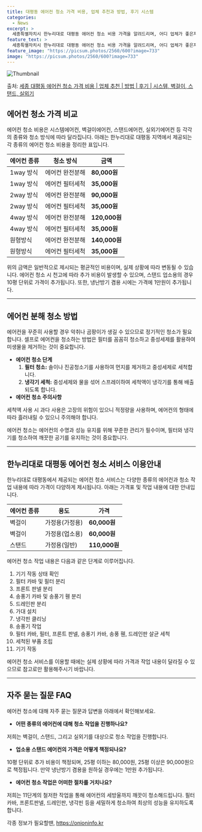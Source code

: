 ```yaml
---
title: 대평동 에어컨 청소 가격 비용, 업체 추천과 방법, 후기 시스템
categories:
  - News
excerpt: >
  세종특별자치시 한누리대로 대평동 에어컨 청소 비용 가격을 알려드리며, 어디 업체가 좋은지 후기를 통해 알아보겠습니다. 현재 글에서는 시스템, 벽걸이, 스탠드, 실외기 각각에 대해 청소 비용이 나와 있으니 참고하시면 되겠습니다. 에어컨 분해 청소 방법 보기 👈 클릭셀프 에어컨 청소 방법 보기👈 클릭한누리대로 대평동 에어컨 청소 비용시스템에어컨 방식클리닝방식금액1way 방식에어컨 완전분해80,000원1way 방식에어컨 필터세척35,000원2way 방식에어컨 완전분해90,000원2way 방식에어컨 필터세척35,000원4way 방식에어컨 완전분해120,000원4way 방식에어컨 필터세척35,000원원형방식에어컨 완전분해140,000원원형방식에어컨 필터세척35,000원에어컨 청소 견적 샘플 보기 👈 클릭에어컨 냄..
feature_text: >
  세종특별자치시 한누리대로 대평동 에어컨 청소 비용 가격을 알려드리며, 어디 업체가 좋은지 후기를 통해 알아보겠습니다. 현재 글에서는 시스템, 벽걸이, 스탠드, 실외기 각각에 대해 청소 비용이 나와 있으니 참고하시면 되겠습니다. 에어컨 분해 청소 방법 보기 👈 클릭셀프 에어컨 청소 방법 보기👈 클릭한누리대로 대평동 에어컨 청소 비용시스템에어컨 방식클리닝방식금액1way 방식에어컨 완전분해80,000원1way 방식에어컨 필터세척35,000원2way 방식에어컨 완전분해90,000원2way 방식에어컨 필터세척35,000원4way 방식에어컨 완전분해120,000원4way 방식에어컨 필터세척35,000원원형방식에어컨 완전분해140,000원원형방식에어컨 필터세척35,000원에어컨 청소 견적 샘플 보기 👈 클릭에어컨 냄..
feature_image: "https://picsum.photos/2560/600?image=733"
image: "https://picsum.photos/2560/600?image=733"
---
```


![Thumbnail](https://img1.daumcdn.net/thumb/R800x0/?scode=mtistory2&fname=https%3A%2F%2Fblog.kakaocdn.net%2Fdn%2FnqE7h%2FbtsHv8CIkYF%2FxTV7UEEymtoDLlEZcjgipK%2Fimg.webp)

<p>출처: <a href="https://onioninfo.kr/entry/%EC%84%B8%EC%A2%85-%EB%8C%80%ED%8F%89%EB%8F%99-%EC%97%90%EC%96%B4%EC%BB%A8-%EC%B2%AD%EC%86%8C-%EA%B0%80%EA%B2%A9-%EB%B9%84%EC%9A%A9-%EC%97%85%EC%B2%B4-%EC%B6%94%EC%B2%9C-%EB%B0%A9%EB%B2%95-%ED%9B%84%EA%B8%B0-%EC%8B%9C%EC%8A%A4%ED%85%9C-%EB%B2%BD%EA%B1%B8%EC%9D%B4-%EC%8A%A4%ED%83%A0%EB%93%9C-%EC%8B%A4%EC%99%B8%EA%B8%B0" rel="dofollow">세종 대평동 에어컨 청소 가격 비용 | 업체 추천 | 방법 | 후기 | 시스템, 벽걸이, 스탠드, 실외기</a> </p>

## 에어컨 청소 가격 비교

에어컨 청소 비용은 시스템에어컨, 벽걸이에어컨, 스탠드에어컨, 실외기에어컨 등 각각의 종류와 청소 방식에 따라 달라집니다. 아래는 한누리대로
대평동 지역에서 제공되는 각 종류의 에어컨 청소 비용을 정리한 표입니다.

에어컨 종류 | 청소 방식 | 금액  
---|---|---  
1way 방식 | 에어컨 완전분해 | **80,000원**  
1way 방식 | 에어컨 필터세척 | **35,000원**  
2way 방식 | 에어컨 완전분해 | **90,000원**  
2way 방식 | 에어컨 필터세척 | **35,000원**  
4way 방식 | 에어컨 완전분해 | **120,000원**  
4way 방식 | 에어컨 필터세척 | **35,000원**  
원형방식 | 에어컨 완전분해 | **140,000원**  
원형방식 | 에어컨 필터세척 | **35,000원**  
  
위의 금액은 일반적으로 제시되는 평균적인 비용이며, 실제 상황에 따라 변동될 수 있습니다. 에어컨 청소 시 천고에 따라 추가 비용이 발생할
수 있으며, 스탠드 업소용의 경우 10평 단위로 가격이 추가됩니다. 또한, 냉난방기 겸용 시에는 가격에 1만원이 추가됩니다.

* * *

## 에어컨 분해 청소 방법

에어컨을 꾸준히 사용할 경우 악취나 곰팡이가 생길 수 있으므로 정기적인 청소가 필요합니다. 셀프로 에어컨을 청소하는 방법은 필터를 꼼꼼히
청소하고 중성세제를 활용하여 미생물을 제거하는 것이 중요합니다.

  * **에어컨 청소 단계**
    1. **필터 청소:** 솔이나 진공청소기를 사용하여 먼지를 제거하고 중성세제로 세척합니다.
    2. **냉각기 세척:** 중성세제와 물을 섞어 스프레이하여 세척액이 냉각기를 통해 배출되도록 합니다.
  * **에어컨 청소 주의사항**

세척액 사용 시 과다 사용은 고장의 위험이 있으니 적정량을 사용하며, 에어컨의 형태에 따라 흘러내릴 수 있으니 주의해야 합니다.

에어컨 청소는 에어컨의 수명과 성능 유지를 위해 꾸준한 관리가 필수이며, 필터와 냉각기를 청소하여 깨끗한 공기를 유지하는 것이 중요합니다.

* * *

## 한누리대로 대평동 에어컨 청소 서비스 이용안내

한누리대로 대평동에서 제공되는 에어컨 청소 서비스는 다양한 종류의 에어컨과 청소 작업 내용에 따라 가격이 다양하게 제시됩니다. 아래는 가격표
및 작업 내용에 대한 안내입니다.

에어컨 종류 | 용도 | 가격  
---|---|---  
벽걸이 | 가정용(가정용) | **60,000원**  
벽걸이 | 가정용(업소용) | **60,000원**  
스탠드 | 가정용(일반) | **110,000원**  
  
에어컨 청소 작업 내용은 다음과 같은 단계로 이루어집니다.

  1. 기기 작동 상태 확인
  2. 필터 카바 및 필터 분리
  3. 프론트 판넬 분리
  4. 송풍기 카바 및 송풍기 휀 분리
  5. 드레인판 분리
  6. 가대 설치
  7. 냉각핀 클리닝
  8. 송풍기 작업
  9. 필터 카바, 필터, 프론트 판넬, 송풍기 카바, 송풍 휀, 드레인판 살균 세척
  10. 세척된 부품 조립
  11. 기기 작동

에어컨 청소 서비스를 이용할 때에는 실제 상황에 따라 가격과 작업 내용이 달라질 수 있으므로 참고로만 활용해주시기 바랍니다.

* * *

## 자주 묻는 질문 FAQ

에어컨 청소에 대해 자주 묻는 질문과 답변을 아래에서 확인해보세요.

  * **어떤 종류의 에어컨에 대해 청소 작업을 진행하나요?**

저희는 벽걸이, 스탠드, 그리고 실외기를 대상으로 청소 작업을 진행합니다.

  * **업소용 스탠드 에어컨의 가격은 어떻게 책정되나요?**

10평 단위로 추가 비용이 책정되며, 25평 이하는 80,000원, 25평 이상은 90,000원으로 책정됩니다. 만약 냉난방기 겸용을 원하실
경우에는 1만원 추가됩니다.

  * **에어컨 청소 작업은 어떠한 절차를 거치나요?**

저희는 11단계의 철저한 작업을 통해 에어컨의 세방울까지 깨끗이 청소해드립니다. 필터카바, 프론트판넬, 드레인판, 냉각핀 등을 세밀하게
청소하여 최상의 성능을 유지하도록 합니다.

 

각종 정보가 필요할땐, <a href="https://onioninfo.kr" rel="dofollow">https://onioninfo.kr</a>


